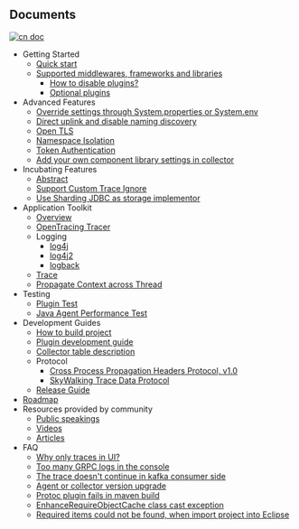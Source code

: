 ## Documents
[![cn doc](https://img.shields.io/badge/document-中文-blue.svg)](README_ZH.md)

  * Getting Started
    * [Quick start](en/Quick-start.md)
    * [Supported middlewares, frameworks and libraries](Supported-list.md)
      * [How to disable plugins?](en/How-to-disable-plugin.md)
      * [Optional plugins](en/Optional-plugins.md)
  * Advanced Features
    * [Override settings through System.properties or System.env](en/Setting-override.md)
    * [Direct uplink and disable naming discovery](en/Direct-uplink.md)
    * [Open TLS](en/TLS.md)
    * [Namespace Isolation](en/Namespace.md)
    * [Token Authentication](en/Token-auth.md)
    * [Add your own component library settings in collector](en/Component-libraries-extend.md)
  * Incubating Features
    * [Abstract](en/Incubating/Abstract.md)
    * [Support Custom Trace Ignore](../apm-sniffer/optional-plugins/trace-ignore-plugin/README.md)
    * [Use Sharding JDBC as storage implementor](en/Use-ShardingJDBC-as-storage-implementor.md)
  * Application Toolkit
    * [Overview](en/Applicaton-toolkit.md)
    * [OpenTracing Tracer](en/Opentracing.md)
    * Logging
      * [log4j](en/Application-toolkit-log4j-1.x.md)
      * [log4j2](en/Application-toolkit-log4j-2.x.md)
      * [logback](en/Application-toolkit-logback-1.x.md)
    * [Trace](en/Application-toolkit-trace.md)
    * [Propagate Context across Thread](en/Application-toolkit-trace-cross-thread.md)
  * Testing
    * [Plugin Test](https://github.com/SkywalkingTest/agent-integration-test-report)
    * [Java Agent Performance Test](https://skywalkingtest.github.io/Agent-Benchmarks/)
  * Development Guides
    * [How to build project](en/How-to-build.md)
    * [Plugin development guide](en/Plugin-Development-Guide.md)
    * [Collector table description](en/Collector-Table-Description.md)
    * Protocol
      * [Cross Process Propagation Headers Protocol, v1.0](en/Skywalking-Cross-Process-Propagation-Headers-Protocol-v1.md)
      * [SkyWalking Trace Data Protocol](en/Trace-Data-Protocol.md)
    * [Release Guide](en/How-to-release.md)
  * [Roadmap](ROADMAP.md)
  * Resources provided by community
    * [Public speakings](https://github.com/OpenSkywalking/Community#public-speakings)
    * [Videos](https://github.com/OpenSkywalking/Community#videos)
    * [Articles](https://github.com/OpenSkywalking/Community#articles)
  * FAQ
    * [Why only traces in UI?](en/FAQ/Why-have-traces-no-others.md)
    * [Too many GRPC logs in the console](en/FAQ/Too-many-gRPC-logs.md)
    * [The trace doesn't continue in kafka consumer side](en/FAQ/kafka-plugin.md)
    * [Agent or collector version upgrade](en/FAQ/Upgrade.md)
    * [Protoc plugin fails in maven build](en/FAQ/Protoc-Plugin-Fails-When-Build.md)
    * [EnhanceRequireObjectCache class cast exception](en/FAQ/EnhanceRequireObjectCache-Cast-Exception.md)
    * [Required items could not be found, when import project into Eclipse](en/FAQ/Import-Project-Eclipse-RequireItems-Exception.md) 

    
